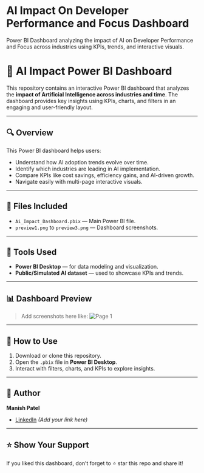 # AI Impact On Developer Performance and Focus Dashboard
Power BI Dashboard analyzing the impact of AI on Developer Performance and Focus across industries using KPIs, trends, and interactive visuals.
# 🧠 AI Impact Power BI Dashboard

This repository contains an interactive Power BI dashboard that analyzes the **impact of Artificial Intelligence across industries and time**. The dashboard provides key insights using KPIs, charts, and filters in an engaging and user-friendly layout.

---

## 🔍 Overview

This Power BI dashboard helps users:

- Understand how AI adoption trends evolve over time.
- Identify which industries are leading in AI implementation.
- Compare KPIs like cost savings, efficiency gains, and AI-driven growth.
- Navigate easily with multi-page interactive visuals.

---

## 📂 Files Included

- `Ai_Impact_Dashboard.pbix` — Main Power BI file.
- `preview1.png` to `preview3.png` — Dashboard screenshots.

---

## 🧰 Tools Used

- **Power BI Desktop** — for data modeling and visualization.
- **Public/Simulated AI dataset** — used to showcase KPIs and trends.

---

## 📊 Dashboard Preview

> Add screenshots here like:
> ![Page 1](preview1.png)

---

## 🚀 How to Use

1. Download or clone this repository.
2. Open the `.pbix` file in **Power BI Desktop**.
3. Interact with filters, charts, and KPIs to explore insights.

---

## 👤 Author

**Manish Patel**
- [LinkedIn](https://www.linkedin.com/) *(Add your link here)*

---

## ⭐ Show Your Support

If you liked this dashboard, don’t forget to ⭐ star this repo and share it!

